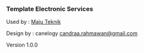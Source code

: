 ### Template Electronic Services

Used by : [Maju Teknik](https://www.maju-teknik.com)

Design by : canelogy <candraa.rahmawan@gmail.com>

Version 1.0.0

